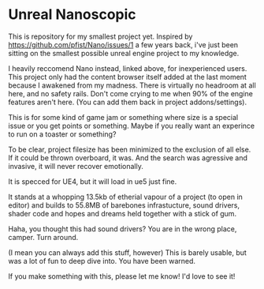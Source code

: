 # Unreal Nanoscopic

This is repository for my smallest project yet.
Inspired by https://github.com/pfist/Nano/issues/1 a few years back, i've just been sitting on the smallest possible unreal engine project to my knowledge.

I heavily reccomend Nano instead, linked above, for inexperienced users. This project only had the content browser itself added at the last moment because I awakened from my madness.
There is virtually no headroom at all here, and no safety rails. Don't come crying to me when 90% of the engine features aren't here. (You can add them back in project addons/settings).

This is for some kind of game jam or something where size is a special issue or you get points or something. Maybe if you really want an experince to run on a toaster or something?

To be clear, project filesize has been minimized to the exclusion of all else. If it could be thrown overboard, it was. And the search was agressive and invasive, it will never recover emotionally.

It is specced for UE4, but it will load in ue5 just fine.

It stands at a whopping 13.5kb of etherial vapour of a project (to open in editor) and builds to 55.8MB of barebones infrastucture, sound drivers, shader code and hopes and dreams held together with a stick of gum.

Haha, you thought this had sound drivers? You are in the wrong place, camper. Turn around.

(I mean you can always add this stuff, however) This is barely usable, but was a lot of fun to deep dive into. You have been warned.

If you make something with this, please let me know! I'd love to see it!
